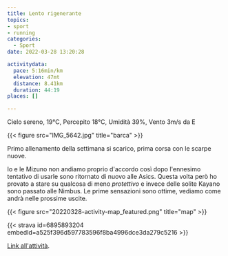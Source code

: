 ```yaml
---
title: Lento rigenerante
topics:
- sport
- running
categories: 
  - Sport
date: 2022-03-28 13:20:28

activitydata:
  pace: 5:16min/km
  elevation: 47mt
  distance: 8.41km
  duration: 44:19
places: []

---
```


Cielo sereno, 19°C, Percepito 18°C, Umidità 39%, Vento 3m/s da E

{{< figure src="IMG_5642.jpg" title="barca" >}}

Primo allenamento della settimana si scarico, prima corsa con le scarpe nuove.

Io e le Mizuno non andiamo proprio d'accordo così dopo l'ennesimo tentativo di usarle sono ritornato di nuovo alle Asics. Questa volta però ho provato a stare su qualcosa di meno _protettivo_ e invece delle solite Kayano sono passato alle Nimbus.
Le prime sensazioni sono ottime, vediamo come andrà nelle prossime uscite.

<!--more-->

{{<  figure src="20220328-activity-map_featured.png" title="map" >}}

{{< strava id=6895893204 embedId=a525f396d597783596f8ba4996dce3da279c5216 >}}

[Link all'attività](https://strava.com/activities/6895893204).
